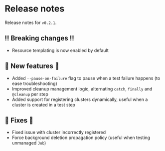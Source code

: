 # Release notes

Release notes for `v0.2.1`.

## ‼️ Breaking changes ‼️

- Resource templating is now enabled by default

## 💫 New features 💫

- Added `--pause-on-failure` flag to pause when a test failure happens (to ease troubleshooting)
- Improved cleanup management logic, alternating `catch`, `finally` and `@cleanup` per step
- Added support for registering clusters dynamically, useful when a cluster is created in a test step

## 🔧 Fixes 🔧

- Fixed issue with cluster incorrectly registered
- Force background deletion propagation policy (useful when testing unmanaged `Job`)

